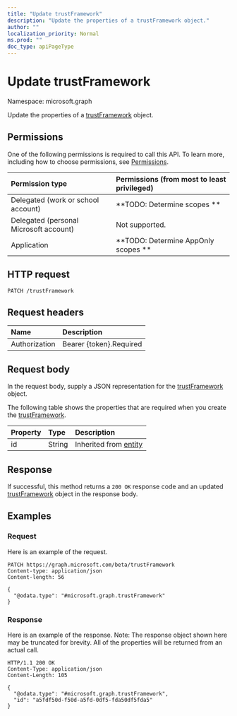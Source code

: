 ```yaml
---
title: "Update trustFramework"
description: "Update the properties of a trustFramework object."
author: ""
localization_priority: Normal
ms.prod: ""
doc_type: apiPageType
---
```


# Update trustFramework

Namespace: microsoft.graph

Update the properties of a [trustFramework](../resources/trustframework.md) object.

## Permissions
One of the following permissions is required to call this API. To learn more, including how to choose permissions, see [Permissions](/concepts/permissions-reference.md).

|Permission type|Permissions (from most to least privileged)|
|:---|:---|
|Delegated (work or school account)|**TODO: Determine scopes **|
|Delegated (personal Microsoft account)|Not supported.|
|Application|**TODO: Determine AppOnly scopes **|

## HTTP request
<!-- {
  "blockType": "ignored"
}
-->
``` http
PATCH /trustFramework
```

## Request headers
|Name|Description|
|:---|:---|
|Authorization|Bearer {token}.Required|

## Request body
In the request body, supply a JSON representation for the [trustFramework](../resources/trustframework.md) object.

The following table shows the properties that are required when you create the [trustFramework](../resources/trustframework.md).

|Property|Type|Description|
|:---|:---|:---|
|id|String| Inherited from [entity](../resources/entity.md)|



## Response
If successful, this method returns a `200 OK` response code and an updated [trustFramework](../resources/trustframework.md) object in the response body.

## Examples

### Request
Here is an example of the request.
<!-- {
  "blockType": "request",
  "name": "update_trustframework"
}
-->
``` http
PATCH https://graph.microsoft.com/beta/trustFramework
Content-type: application/json
Content-length: 56

{
  "@odata.type": "#microsoft.graph.trustFramework"
}
```

### Response
Here is an example of the response. Note: The response object shown here may be truncated for brevity. All of the properties will be returned from an actual call.
<!-- {
  "blockType": "response",
  "truncated": true
}
-->
``` http
HTTP/1.1 200 OK
Content-Type: application/json
Content-Length: 105

{
  "@odata.type": "#microsoft.graph.trustFramework",
  "id": "a5fdf50d-f50d-a5fd-0df5-fda50df5fda5"
}
```

